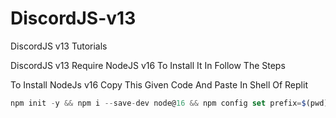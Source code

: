 # DiscordJS-v13
DiscordJS v13 Tutorials

DiscordJS v13 Require NodeJS v16 To Install It In Follow The Steps

To Install NodeJs v16 Copy This Given Code And Paste In Shell Of Replit
```javascript
npm init -y && npm i --save-dev node@16 && npm config set prefix=$(pwd)/node_modules/node && export PATH=$(pwd)/node_modules/node/bin:$PATH
```
